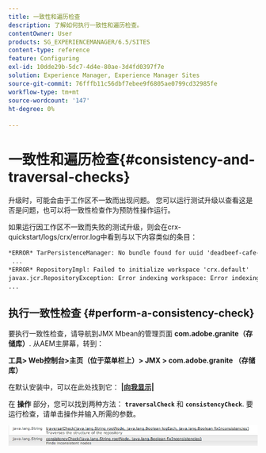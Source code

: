 ```yaml
---
title: 一致性和遍历检查
description: 了解如何执行一致性和遍历检查。
contentOwner: User
products: SG_EXPERIENCEMANAGER/6.5/SITES
content-type: reference
feature: Configuring
exl-id: 10dde29b-5dc7-4d4e-80ae-3d4fd0397f7e
solution: Experience Manager, Experience Manager Sites
source-git-commit: 76fffb11c56dbf7ebee9f6805ae0799cd32985fe
workflow-type: tm+mt
source-wordcount: '147'
ht-degree: 0%

---
```


# 一致性和遍历检查{#consistency-and-traversal-checks}

升级时，可能会由于工作区不一致而出现问题。 您可以运行测试升级以查看这是否是问题，也可以将一致性检查作为预防性操作运行。

如果运行因工作区不一致而失败的测试升级，则会在crx-quickstart/logs/crx/error.log中看到与以下内容类似的条目：

```xml
*ERROR* TarPersistenceManager: No bundle found for uuid 'deadbeef-cafe-babe-cafe-babecafebabe'
 ...
*ERROR* RepositoryImpl: Failed to initialize workspace 'crx.default'
javax.jcr.RepositoryException: Error indexing workspace: Error indexing workspace: Error indexing workspace
...
```

## 执行一致性检查 {#perform-a-consistency-check}

要执行一致性检查，请导航到JMX Mbean的管理页面 **com.adobe.granite（存储库）**. 从AEM主屏幕，转到：

**工具> Web控制台>主页（位于菜单栏上）> JMX > com.adobe.granite （存储库）**

在默认安装中，可以在此处找到它：  **[|向我显示|](http://localhost:4502/system/console/jmx/com.adobe.granite%3Atype%3DRepository)**

在 **操作** 部分，您可以找到两种方法： **`traversalCheck`** 和 **`consistencyCheck`**. 要运行检查，请单击操作并输入所需的参数。

![chlimage_1-117](assets/chlimage_1-117.png)
